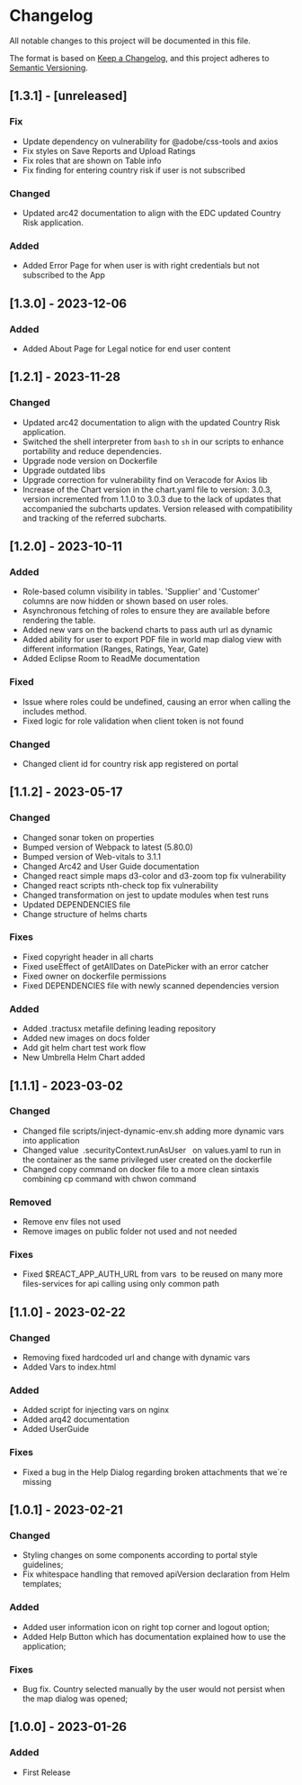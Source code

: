 # Changelog

All notable changes to this project will be documented in this file.

The format is based on [Keep a Changelog](https://keepachangelog.com/en/1.0.0/),
and this project adheres to [Semantic Versioning](https://semver.org/spec/v2.0.0.html).

## [1.3.1] - [unreleased]

### Fix
- Update dependency on vulnerability for @adobe/css-tools and axios
- Fix styles on Save Reports and Upload Ratings
- Fix roles that are shown on Table info
- Fix finding for entering country risk if user is not subscribed

### Changed
- Updated arc42 documentation to align with the EDC updated Country Risk application.

### Added
- Added Error Page for when user is with right credentials but not subscribed to the App


## [1.3.0] - 2023-12-06

### Added 
- Added About Page for Legal notice for end user content

## [1.2.1] - 2023-11-28

### Changed
- Updated arc42 documentation to align with the updated Country Risk application.
- Switched the shell interpreter from `bash` to `sh` in our scripts to enhance portability and reduce dependencies.
- Upgrade node version on Dockerfile
- Upgrade outdated libs
- Upgrade correction for vulnerability find on Veracode for Axios lib
- Increase of the Chart version in the chart.yaml file to version: 3.0.3, version incremented from 1.1.0 to 3.0.3 due to the lack of updates that accompanied the subcharts updates.
  Version released with compatibility and tracking of the referred subcharts.

## [1.2.0] - 2023-10-11

### Added
- Role-based column visibility in tables. 'Supplier' and 'Customer' columns are now hidden or shown based on user roles.
- Asynchronous fetching of roles to ensure they are available before rendering the table.
- Added new vars on the backend charts to pass auth url as dynamic
- Added ability for user to export PDF file in world map dialog view with different information (Ranges, Ratings, Year, Gate)
- Added Eclipse Room to ReadMe documentation

### Fixed
- Issue where roles could be undefined, causing an error when calling the includes method.
- Fixed logic for role validation when client token is not found

### Changed
- Changed client id for country risk app registered on portal

## [1.1.2] -  2023-05-17

### Changed
- Changed sonar token on properties
- Bumped version of Webpack to latest (5.80.0)
- Bumped version of Web-vitals to 3.1.1
- Changed Arc42 and User Guide documentation
- Changed react simple maps d3-color and d3-zoom top fix vulnerability
- Changed react scripts nth-check top fix vulnerability
- Changed transformation on jest to update modules when test runs
- Updated DEPENDENCIES file
- Change structure of helms charts

### Fixes
- Fixed copyright header in all charts
- Fixed useEffect of getAllDates on DatePicker with an error catcher
- Fixed owner on dockerfile permissions
- Fixed DEPENDENCIES file with newly scanned dependencies version

### Added
- Added .tractusx metafile defining leading repository
- Added new images on docs folder
- Add git helm chart test work flow
- New Umbrella Helm Chart added

## [1.1.1] - 2023-03-02

### Changed
- Changed file scripts/inject-dynamic-env.sh adding more dynamic vars into application
- Changed value  .securityContext.runAsUser   on values.yaml to run in the container as the same privileged user created on the dockerfile
- Changed copy command on docker file to a more clean sintaxis combining cp command with chwon command

### Removed
- Remove env files not used
- Remove images on public folder not used and not needed

### Fixes
- Fixed $REACT_APP_AUTH_URL from vars  to be reused on many more files-services for api calling using only common path

## [1.1.0] - 2023-02-22

### Changed

- Removing fixed hardcoded url and change with dynamic vars
- Added Vars to index.html

### Added
- Added script for injecting vars on nginx
- Added arq42 documentation
- Added UserGuide

### Fixes
- Fixed a bug in the Help Dialog regarding broken attachments that we´re missing

## [1.0.1] - 2023-02-21

### Changed

- Styling changes on some components according to portal style guidelines;
- Fix whitespace handling that removed apiVersion declaration from Helm templates;

### Added

- Added user information icon on right top corner and logout option;
- Added Help Button which has documentation explained how to use the application;

### Fixes

- Bug fix. Country selected manually by the user would not persist when the map dialog was opened;

## [1.0.0] - 2023-01-26

### Added

- First Release


